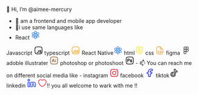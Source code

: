  👋 Hi, I’m @aimee-mercury
- 👀 am a frontend and mobile app developer 
- 🌱i use same languages like
- React <svg xmlns="http://www.w3.org/2000/svg" viewBox="0 0 24 24" width="24" height="24" color="#4a90e2" fill="none">
    <path d="M8.00001 12C8.00001 6.47715 9.79087 2 12 2C14.2091 2 16 6.47715 16 12C16 17.5228 14.2091 22 12 22C9.79087 22 8.00001 17.5228 8.00001 12Z" stroke="currentColor" stroke-width="1.5" />
    <path d="M9.97531 8.61921C14.8173 5.85779 19.649 5.17014 20.7673 7.08331C21.8855 8.99648 18.8667 12.786 14.0247 15.5474C9.18271 18.3088 4.35098 18.9965 3.23277 17.0833C2.11455 15.1701 5.13329 11.3806 9.97531 8.61921Z" stroke="currentColor" stroke-width="1.5" />
    <path d="M14.0247 8.61921C18.8667 11.3806 21.8855 15.1701 20.7673 17.0833C19.649 18.9965 14.8173 18.3088 9.97531 15.5474C5.13329 12.786 2.11455 8.99648 3.23277 7.08331C4.35098 5.17014 9.18271 5.85779 14.0247 8.61921Z" stroke="currentColor" stroke-width="1.5" />
    <path d="M13.5 12C13.5 12.8284 12.8284 13.5 12 13.5C11.1716 13.5 10.5 12.8284 10.5 12C10.5 11.1716 11.1716 10.5 12 10.5C12.8284 10.5 13.5 11.1716 13.5 12Z" stroke="currentColor" stroke-width="1.5" />
</svg>
Javascript  <svg xmlns="http://www.w3.org/2000/svg" viewBox="0 0 24 24" width="24" height="24" color="#000000" fill="none">
    <path d="M2.5 12C2.5 7.52166 2.5 5.28249 3.89124 3.89124C5.28249 2.5 7.52166 2.5 12 2.5C16.4783 2.5 18.7175 2.5 20.1088 3.89124C21.5 5.28249 21.5 7.52166 21.5 12C21.5 16.4783 21.5 18.7175 20.1088 20.1088C18.7175 21.5 16.4783 21.5 12 21.5C7.52166 21.5 5.28249 21.5 3.89124 20.1088C2.5 18.7175 2.5 16.4783 2.5 12Z" stroke="currentColor" stroke-width="1.5" />
    <path d="M11.7324 12V16C11.7324 17.1046 10.837 18 9.73244 18C8.99215 18 8.34581 17.5978 8 17" stroke="currentColor" stroke-width="1.5" stroke-linecap="round" />
    <path d="M18.4668 13C18.121 12.4022 17.4747 12 16.7344 12H16.2344C15.4059 12 14.7344 12.6716 14.7344 13.5C14.7344 14.3284 15.4059 15 16.2344 15H17.2344C18.0628 15 18.7344 15.6716 18.7344 16.5C18.7344 17.3284 18.0628 18 17.2344 18H16.7344C15.9941 18 15.3477 17.5978 15.0019 17" stroke="currentColor" stroke-width="1.5" stroke-linecap="round" />
</svg>
typescript <svg xmlns="http://www.w3.org/2000/svg" viewBox="0 0 24 24" width="24" height="24" color="#f5a623" fill="none">
    <path d="M2.5 12C2.5 7.52166 2.5 5.28249 3.89124 3.89124C5.28249 2.5 7.52166 2.5 12 2.5C16.4783 2.5 18.7175 2.5 20.1088 3.89124C21.5 5.28249 21.5 7.52166 21.5 12C21.5 16.4783 21.5 18.7175 20.1088 20.1088C18.7175 21.5 16.4783 21.5 12 21.5C7.52166 21.5 5.28249 21.5 3.89124 20.1088C2.5 18.7175 2.5 16.4783 2.5 12Z" stroke="currentColor" stroke-width="1.5" stroke-linejoin="round" />
    <path d="M8 12V16.5C8 17.3284 7.32843 18 6.5 18C5.67157 18 5 17.3284 5 16.5V16" stroke="currentColor" stroke-width="1.5" stroke-linecap="round" stroke-linejoin="round" />
    <path d="M15.5 12L19 18M15.5 18L19 12" stroke="currentColor" stroke-width="1.5" stroke-linecap="round" stroke-linejoin="round" />
    <path d="M13.5 12H11.7C11.0373 12 10.5 12.5373 10.5 13.2V13.8C10.5 14.4627 11.0373 15 11.7 15H12.3C12.9627 15 13.5 15.5373 13.5 16.2V16.8C13.5 17.4627 12.9627 18 12.3 18H10.5" stroke="currentColor" stroke-width="1.5" stroke-linecap="round" stroke-linejoin="round" />
</svg>
  React Native<svg xmlns="http://www.w3.org/2000/svg" viewBox="0 0 24 24" width="24" height="24" color="#4a90e2" fill="none">
    <path d="M8.00001 12C8.00001 6.47715 9.79087 2 12 2C14.2091 2 16 6.47715 16 12C16 17.5228 14.2091 22 12 22C9.79087 22 8.00001 17.5228 8.00001 12Z" stroke="currentColor" stroke-width="1.5" />
    <path d="M9.97531 8.61921C14.8173 5.85779 19.649 5.17014 20.7673 7.08331C21.8855 8.99648 18.8667 12.786 14.0247 15.5474C9.18271 18.3088 4.35098 18.9965 3.23277 17.0833C2.11455 15.1701 5.13329 11.3806 9.97531 8.61921Z" stroke="currentColor" stroke-width="1.5" />
    <path d="M14.0247 8.61921C18.8667 11.3806 21.8855 15.1701 20.7673 17.0833C19.649 18.9965 14.8173 18.3088 9.97531 15.5474C5.13329 12.786 2.11455 8.99648 3.23277 7.08331C4.35098 5.17014 9.18271 5.85779 14.0247 8.61921Z" stroke="currentColor" stroke-width="1.5" />
    <path d="M13.5 12C13.5 12.8284 12.8284 13.5 12 13.5C11.1716 13.5 10.5 12.8284 10.5 12C10.5 11.1716 11.1716 10.5 12 10.5C12.8284 10.5 13.5 11.1716 13.5 12Z" stroke="currentColor" stroke-width="1.5" />
</svg>
html<svg xmlns="http://www.w3.org/2000/svg" viewBox="0 0 24 24" width="24" height="24" color="#f8e71c" fill="none">
    <path d="M16.7685 3H8.23147C6.06757 3 4.98562 3 4.39152 3.70888C3.79742 4.41777 3.9697 5.50319 4.31426 7.67402L5.68897 16.3351C5.98587 18.2056 6.416 18.7661 8.18181 19.4563L11.0756 20.5873C11.7796 20.8624 12.1316 21 12.5 21C12.8684 21 13.2204 20.8624 13.9244 20.5873L16.8182 19.4563C18.584 18.7661 19.0141 18.2056 19.311 16.3351L20.6857 7.67402C21.0303 5.50319 21.2026 4.41777 20.6085 3.70888C20.0144 3 18.9324 3 16.7685 3Z" stroke="currentColor" stroke-width="1.5" stroke-linecap="round" stroke-linejoin="round" />
    <path d="M15.5 8H10.5269C9.61889 8 9.43592 8.18899 9.51742 9.09276L9.69841 11.0998C9.76714 11.862 9.94159 12.0141 10.7079 12.0141H13.8631C14.788 12.0141 14.9719 12.2076 14.8706 13.1264L14.7013 14.6624C14.6333 15.2803 14.6139 15.3041 14.0195 15.5038L12.7852 15.9187C12.4624 16.0271 12.4565 16.0271 12.1337 15.9187L10.7602 15.4571C10.3907 15.3329 10.2668 15.1818 10.2007 14.8117" stroke="currentColor" stroke-width="1.5" stroke-linecap="round" stroke-linejoin="round" />
</svg>
css <svg xmlns="http://www.w3.org/2000/svg" viewBox="0 0 24 24" width="24" height="24" color="#e3a640" fill="none">
    <path d="M10.2941 15.0163C10.2485 14.0244 9.57068 14 8.65122 14C7.23483 14 7 14.3384 7 15.6667V17.3333C7 18.6616 7.23483 19 8.65122 19C9.57068 19 10.2485 18.9756 10.2941 17.9837M21 14L19.5365 17.9123C19.2652 18.6374 19.1296 19 18.9148 19C18.7 19 18.5644 18.6374 18.2931 17.9123L16.8296 14M14.7214 14H13.7489C13.3602 14 13.1659 14 13.0126 14.0635C12.4906 14.2795 12.4977 14.7873 12.4977 15.25C12.4977 15.7127 12.4906 16.2206 13.0126 16.4366C13.1659 16.5 13.3602 16.5 13.7489 16.5C14.1375 16.5 14.3318 16.5 14.4851 16.5634C15.0071 16.7795 15 17.2873 15 17.75C15 18.2127 15.0071 18.7205 14.4851 18.9366C14.3318 19 14.1375 19 13.7489 19H12.6897" stroke="currentColor" stroke-width="1.5" stroke-linecap="round" />
    <path d="M19 11C19 10 19 9.4306 18.8478 9.06306C18.6955 8.69552 18.4065 8.40649 17.8284 7.82843L13.0919 3.09188C12.593 2.593 12.3436 2.34355 12.0345 2.19575C11.9702 2.165 11.9044 2.13772 11.8372 2.11401C11.5141 2 11.1614 2 10.4558 2C7.21082 2 5.58831 2 4.48933 2.88607C4.26731 3.06508 4.06508 3.26731 3.88607 3.48933C3 4.58831 3 6.21082 3 9.45584V14C3 17.7712 3 19.6569 4.17157 20.8284C5.34315 22 7.22876 22 11 22H19M12 2.5V3C12 5.82843 12 7.24264 12.8787 8.12132C13.7574 9 15.1716 9 18 9H18.5" stroke="currentColor" stroke-width="1.5" stroke-linecap="round" stroke-linejoin="round" />
</svg>
figma <svg xmlns="http://www.w3.org/2000/svg" viewBox="0 0 24 24" width="24" height="24" color="#4a4a4a" fill="none">
    <circle cx="15" cy="12" r="3" stroke="currentColor" stroke-width="1.5" stroke-linejoin="round" />
    <path d="M9 21C10.6569 21 12 19.6569 12 18V15H9C7.34315 15 6 16.3431 6 18C6 19.6569 7.34315 21 9 21Z" stroke="currentColor" stroke-width="1.5" stroke-linejoin="round" />
    <path d="M12 9V15H9C7.34315 15 6 13.6569 6 12C6 10.3431 7.34315 9 9 9H12Z" stroke="currentColor" stroke-width="1.5" stroke-linecap="round" stroke-linejoin="round" />
    <path d="M12 3V9H9C7.34315 9 6 7.65685 6 6C6 4.34315 7.34315 3 9 3H12Z" stroke="currentColor" stroke-width="1.5" stroke-linecap="round" stroke-linejoin="round" />
    <path d="M12 3V9H15C16.6569 9 18 7.65685 18 6C18 4.34315 16.6569 3 15 3H12Z" stroke="currentColor" stroke-width="1.5" stroke-linecap="round" stroke-linejoin="round" />
</svg>
adoble illustrater <svg xmlns="http://www.w3.org/2000/svg" viewBox="0 0 24 24" width="24" height="24" color="#8b572a" fill="none">
    <path d="M2.5 12C2.5 7.52166 2.5 5.28249 3.89124 3.89124C5.28249 2.5 7.52166 2.5 12 2.5C16.4783 2.5 18.7175 2.5 20.1088 3.89124C21.5 5.28249 21.5 7.52166 21.5 12C21.5 16.4783 21.5 18.7175 20.1088 20.1088C18.7175 21.5 16.4783 21.5 12 21.5C7.52166 21.5 5.28249 21.5 3.89124 20.1088C2.5 18.7175 2.5 16.4783 2.5 12Z" stroke="currentColor" stroke-width="1.5" stroke-linejoin="round" />
    <path d="M13 16L12.1339 13.2M7 16L7.86614 13.2M7.86614 13.2L8.59031 10.8589C9.17989 8.95298 9.47468 8 10 8C10.5253 8 10.8201 8.95298 11.4097 10.8589L12.1339 13.2M7.86614 13.2H12.1339" stroke="currentColor" stroke-width="1.5" stroke-linecap="round" stroke-linejoin="round" />
    <path d="M16 16V11" stroke="currentColor" stroke-width="1.5" stroke-linecap="round" stroke-linejoin="round" />
    <path d="M16 8.5V8" stroke="currentColor" stroke-width="1.5" stroke-linecap="round" stroke-linejoin="round" />
</svg>
photoshop or photoshoot <svg xmlns="http://www.w3.org/2000/svg" viewBox="0 0 24 24" width="24" height="24" color="#000000" fill="none">
    <path d="M2.5 12C2.5 7.52166 2.5 5.28249 3.89124 3.89124C5.28249 2.5 7.52166 2.5 12 2.5C16.4783 2.5 18.7175 2.5 20.1088 3.89124C21.5 5.28249 21.5 7.52166 21.5 12C21.5 16.4783 21.5 18.7175 20.1088 20.1088C18.7175 21.5 16.4783 21.5 12 21.5C7.52166 21.5 5.28249 21.5 3.89124 20.1088C2.5 18.7175 2.5 16.4783 2.5 12Z" stroke="currentColor" stroke-width="1.5" stroke-linejoin="round" />
    <path d="M6.5 16V12M6.5 12V9.125C6.5 9.00892 6.5 8.95087 6.50482 8.90198C6.55158 8.42721 6.92721 8.05158 7.40198 8.00482C7.45087 8 7.50892 8 7.625 8H9C10.1046 8 11 8.89543 11 10C11 11.1046 10.1046 12 9 12H6.5Z" stroke="currentColor" stroke-width="1.5" stroke-linecap="round" stroke-linejoin="round" />
    <path d="M17.4658 11.2225C17.2923 10.5267 16.4782 10 15.5 10C14.3954 10 13.5 10.6716 13.5 11.5C13.5 12.3284 14.3954 13 15.5 13C16.6046 13 17.5 13.6716 17.5 14.5C17.5 15.3284 16.6046 16 15.5 16C14.5183 16 13.7019 15.4696 13.5323 14.77" stroke="currentColor" stroke-width="1.5" stroke-linecap="round" />
</svg>
- 📫 You can reach me on different social media like 
- instagram <svg xmlns="http://www.w3.org/2000/svg" viewBox="0 0 24 24" width="24" height="24" color="#d0021b" fill="none">
    <path d="M2.5 12C2.5 7.52166 2.5 5.28249 3.89124 3.89124C5.28249 2.5 7.52166 2.5 12 2.5C16.4783 2.5 18.7175 2.5 20.1088 3.89124C21.5 5.28249 21.5 7.52166 21.5 12C21.5 16.4783 21.5 18.7175 20.1088 20.1088C18.7175 21.5 16.4783 21.5 12 21.5C7.52166 21.5 5.28249 21.5 3.89124 20.1088C2.5 18.7175 2.5 16.4783 2.5 12Z" stroke="currentColor" stroke-width="1.5" stroke-linejoin="round" />
    <path d="M16.5 12C16.5 14.4853 14.4853 16.5 12 16.5C9.51472 16.5 7.5 14.4853 7.5 12C7.5 9.51472 9.51472 7.5 12 7.5C14.4853 7.5 16.5 9.51472 16.5 12Z" stroke="currentColor" stroke-width="1.5" />
    <path d="M17.5078 6.5L17.4988 6.5" stroke="currentColor" stroke-width="2" stroke-linecap="round" stroke-linejoin="round" />
</svg>
facebook <svg xmlns="http://www.w3.org/2000/svg" viewBox="0 0 24 24" width="24" height="24" color="#000de9" fill="none">
    <path fill-rule="evenodd" clip-rule="evenodd" d="M6.18182 10.3333C5.20406 10.3333 5 10.5252 5 11.4444V13.1111C5 14.0304 5.20406 14.2222 6.18182 14.2222H8.54545V20.8889C8.54545 21.8081 8.74951 22 9.72727 22H12.0909C13.0687 22 13.2727 21.8081 13.2727 20.8889V14.2222H15.9267C16.6683 14.2222 16.8594 14.0867 17.0631 13.4164L17.5696 11.7497C17.9185 10.6014 17.7035 10.3333 16.4332 10.3333H13.2727V7.55556C13.2727 6.94191 13.8018 6.44444 14.4545 6.44444H17.8182C18.7959 6.44444 19 6.25259 19 5.33333V3.11111C19 2.19185 18.7959 2 17.8182 2H14.4545C11.191 2 8.54545 4.48731 8.54545 7.55556V10.3333H6.18182Z" stroke="currentColor" stroke-width="1.5" stroke-linejoin="round" />
</svg>
tiktok<svg xmlns="http://www.w3.org/2000/svg" viewBox="0 0 24 24" width="24" height="24" color="#000000" fill="none">
    <path d="M9.5 22C12.8137 22 15.5 19.3137 15.5 16V8.24537C16.5006 9.04749 17.6981 9.61412 19.0085 9.86122C19.3589 9.92728 19.5341 9.96032 19.7502 9.90446C20.007 9.83809 20.2923 9.6016 20.4051 9.36157C20.5 9.15952 20.5 8.93968 20.5 8.5C20.5 8.04137 20.5 7.81205 20.4499 7.65983C20.3671 7.4079 20.2952 7.31049 20.079 7.15694C19.9483 7.06416 19.6395 6.96876 19.022 6.77796C17.4492 6.29199 16.208 5.05079 15.722 3.47798C15.5312 2.86045 15.4358 2.55169 15.3431 2.42104C15.1895 2.20479 15.0921 2.13294 14.8402 2.05007C14.6879 2 14.4586 2 14 2C13.5341 2 13.3011 2 13.1173 2.07612C12.8723 2.17761 12.6776 2.37229 12.5761 2.61732C12.5 2.80109 12.5 3.03406 12.5 3.5V16C12.5 17.6569 11.1569 19 9.5 19C7.84315 19 6.5 17.6569 6.5 16C6.5 14.8644 7.13101 13.8761 8.06154 13.3667C8.75264 12.9884 9.0982 12.7992 9.19494 12.7057C9.38565 12.5214 9.39434 12.5068 9.46444 12.251C9.5 12.1212 9.5 11.9141 9.5 11.5C9.5 11.0747 9.5 10.8621 9.39825 10.6541C9.28169 10.4159 8.96391 10.1689 8.70429 10.1147C8.47765 10.0674 8.32349 10.1067 8.01518 10.1851C5.41964 10.8459 3.5 13.1988 3.5 16C3.5 19.3137 6.18629 22 9.5 22Z" stroke="currentColor" stroke-width="1.5" stroke-linecap="round" stroke-linejoin="round" />
</svg>
linkedin <svg xmlns="http://www.w3.org/2000/svg" viewBox="0 0 24 24" width="24" height="24" color="#0c2ef8" fill="none">
    <path d="M4.5 9.5H4C3.05719 9.5 2.58579 9.5 2.29289 9.79289C2 10.0858 2 10.5572 2 11.5V20C2 20.9428 2 21.4142 2.29289 21.7071C2.58579 22 3.05719 22 4 22H4.5C5.44281 22 5.91421 22 6.20711 21.7071C6.5 21.4142 6.5 20.9428 6.5 20V11.5C6.5 10.5572 6.5 10.0858 6.20711 9.79289C5.91421 9.5 5.44281 9.5 4.5 9.5Z" stroke="currentColor" stroke-width="1.5" />
    <path d="M6.5 4.25C6.5 5.49264 5.49264 6.5 4.25 6.5C3.00736 6.5 2 5.49264 2 4.25C2 3.00736 3.00736 2 4.25 2C5.49264 2 6.5 3.00736 6.5 4.25Z" stroke="currentColor" stroke-width="1.5" />
    <path d="M12.326 9.5H11.5C10.5572 9.5 10.0858 9.5 9.79289 9.79289C9.5 10.0858 9.5 10.5572 9.5 11.5V20C9.5 20.9428 9.5 21.4142 9.79289 21.7071C10.0858 22 10.5572 22 11.5 22H12C12.9428 22 13.4142 22 13.7071 21.7071C14 21.4142 14 20.9428 14 20L14.0001 16.5001C14.0001 14.8433 14.5281 13.5001 16.0879 13.5001C16.8677 13.5001 17.5 14.1717 17.5 15.0001V19.5001C17.5 20.4429 17.5 20.9143 17.7929 21.2072C18.0857 21.5001 18.5572 21.5001 19.5 21.5001H19.9987C20.9413 21.5001 21.4126 21.5001 21.7055 21.2073C21.9984 20.9145 21.9985 20.4432 21.9987 19.5006L22.0001 14.0002C22.0001 11.515 19.6364 9.50024 17.2968 9.50024C15.9649 9.50024 14.7767 10.1531 14.0001 11.174C14 10.5439 14 10.2289 13.8632 9.995C13.7765 9.84686 13.6531 9.72353 13.505 9.63687C13.2711 9.5 12.9561 9.5 12.326 9.5Z" stroke="currentColor" stroke-width="1.5" stroke-linejoin="round" />
</svg>

  <svg xmlns="http://www.w3.org/2000/svg" viewBox="0 0 24 24" width="24" height="24" color="#fb1d39" fill="none">
    <path d="M19.4626 3.99415C16.7809 2.34923 14.4404 3.01211 13.0344 4.06801C12.4578 4.50096 12.1696 4.71743 12 4.71743C11.8304 4.71743 11.5422 4.50096 10.9656 4.06801C9.55962 3.01211 7.21909 2.34923 4.53744 3.99415C1.01807 6.15294 0.221721 13.2749 8.33953 19.2834C9.88572 20.4278 10.6588 21 12 21C13.3412 21 14.1143 20.4278 15.6605 19.2834C23.7783 13.2749 22.9819 6.15294 19.4626 3.99415Z" stroke="currentColor" stroke-width="1.5" stroke-linecap="round" />
</svg>!! you all welcome to wark with me !!

<!---
aimee-mercury/aimee-mercury is a ✨ special ✨ repository because its `README.md` (this file) appears on your GitHub profile.
You can click the Preview link to take a look at your changes.
--->
